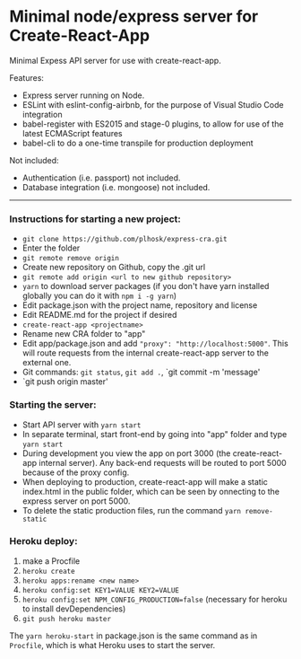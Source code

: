 # Minimal node/express server for Create-React-App

Minimal Expess API server for use with create-react-app.

Features:

- Express server running on Node.
- ESLint with eslint-config-airbnb, for the purpose of Visual 
Studio Code integration
- babel-register with ES2015 and stage-0 plugins, to allow for use of the latest ECMAScript features
- babel-cli to do a one-time transpile for production deployment

Not included: 

- Authentication (i.e. passport) not included.
- Database integration (i.e. mongoose) not included.

---

### Instructions for starting a new project: 

- `git clone https://github.com/plhosk/express-cra.git`
- Enter the folder
- `git remote remove origin`
- Create new repository on Github, copy the .git url
- `git remote add origin <url to new github repository>`
- `yarn` to download server packages (if you don't have yarn installed globally you can do it with `npm i -g yarn`)
- Edit package.json with the project name, repository and license
- Edit README.md for the project if desired
- `create-react-app <projectname>`
- Rename new CRA folder to "app"
- Edit app/package.json and add `"proxy": "http://localhost:5000"`. This will route requests from the internal create-react-app server to the external one.
- Git commands: `git status`, `git add .`, `git commit -m 'message'
- `git push origin master'

### Starting the server:

- Start API server with `yarn start`
- In separate terminal, start front-end by going into "app" folder and type `yarn start`
- During development you view the app on port 3000 (the create-react-app internal server). Any back-end requests will be routed to port 5000 because of the proxy config.
- When deploying to production, create-react-app will make a static index.html in the public folder, which can be seen by onnecting to the express server on port 5000.
- To delete the static production files, run the command `yarn remove-static`

### Heroku deploy:

1. make a Procfile
2. `heroku create`
3. `heroku apps:rename <new name>`
4. `heroku config:set KEY1=VALUE KEY2=VALUE`
5. `heroku config:set NPM_CONFIG_PRODUCTION=false` (necessary for heroku to install devDependencies)
5. `git push heroku master`

The `yarn heroku-start` in package.json is the same command as in `Procfile`, which is what Heroku uses to start the server.
